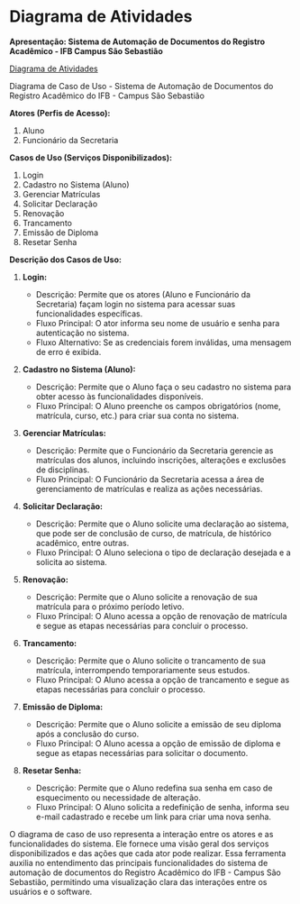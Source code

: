 # Diagrama de Atividades
**Apresentação: Sistema de Automação de Documentos do Registro Acadêmico - IFB Campus São Sebastião**

[Diagrama de Atividades](#)

Diagrama de Caso de Uso - Sistema de Automação de Documentos do Registro Acadêmico do IFB - Campus São Sebastião

**Atores (Perfis de Acesso):**
1. Aluno
2. Funcionário da Secretaria

**Casos de Uso (Serviços Disponibilizados):**
1. Login
2. Cadastro no Sistema (Aluno)
3. Gerenciar Matrículas
4. Solicitar Declaração
5. Renovação
6. Trancamento
7. Emissão de Diploma
8. Resetar Senha

**Descrição dos Casos de Uso:**

1. **Login:**
   - Descrição: Permite que os atores (Aluno e Funcionário da Secretaria) façam login no sistema para acessar suas funcionalidades específicas.
   - Fluxo Principal: O ator informa seu nome de usuário e senha para autenticação no sistema.
   - Fluxo Alternativo: Se as credenciais forem inválidas, uma mensagem de erro é exibida.

2. **Cadastro no Sistema (Aluno):**
   - Descrição: Permite que o Aluno faça o seu cadastro no sistema para obter acesso às funcionalidades disponíveis.
   - Fluxo Principal: O Aluno preenche os campos obrigatórios (nome, matrícula, curso, etc.) para criar sua conta no sistema.

3. **Gerenciar Matrículas:**
   - Descrição: Permite que o Funcionário da Secretaria gerencie as matrículas dos alunos, incluindo inscrições, alterações e exclusões de disciplinas.
   - Fluxo Principal: O Funcionário da Secretaria acessa a área de gerenciamento de matrículas e realiza as ações necessárias.

4. **Solicitar Declaração:**
   - Descrição: Permite que o Aluno solicite uma declaração ao sistema, que pode ser de conclusão de curso, de matrícula, de histórico acadêmico, entre outras.
   - Fluxo Principal: O Aluno seleciona o tipo de declaração desejada e a solicita ao sistema.

5. **Renovação:**
   - Descrição: Permite que o Aluno solicite a renovação de sua matrícula para o próximo período letivo.
   - Fluxo Principal: O Aluno acessa a opção de renovação de matrícula e segue as etapas necessárias para concluir o processo.

6. **Trancamento:**
   - Descrição: Permite que o Aluno solicite o trancamento de sua matrícula, interrompendo temporariamente seus estudos.
   - Fluxo Principal: O Aluno acessa a opção de trancamento e segue as etapas necessárias para concluir o processo.

7. **Emissão de Diploma:**
   - Descrição: Permite que o Aluno solicite a emissão de seu diploma após a conclusão do curso.
   - Fluxo Principal: O Aluno acessa a opção de emissão de diploma e segue as etapas necessárias para solicitar o documento.

8. **Resetar Senha:**
   - Descrição: Permite que o Aluno redefina sua senha em caso de esquecimento ou necessidade de alteração.
   - Fluxo Principal: O Aluno solicita a redefinição de senha, informa seu e-mail cadastrado e recebe um link para criar uma nova senha.

O diagrama de caso de uso representa a interação entre os atores e as funcionalidades do sistema. Ele fornece uma visão geral dos serviços disponibilizados e das ações que cada ator pode realizar. Essa ferramenta auxilia no entendimento das principais funcionalidades do sistema de automação de documentos do Registro Acadêmico do IFB - Campus São Sebastião, permitindo uma visualização clara das interações entre os usuários e o software.

